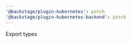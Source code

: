 ```yaml
---
'@backstage/plugin-kubernetes': patch
'@backstage/plugin-kubernetes-backend': patch
---
```


Export types
